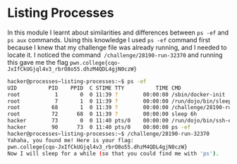 # Listing Processes

In this module I learnt about similarities and differences between `ps -ef` and `ps aux` commands.
Using this knowledge I used `ps -ef` command first because I knew that my challenge file was already running, and I needed to locate it.
I noticed the command` /challenge/28190-run-32370` and running this gave me the flag `pwn.college{cqo-JxIfCkUGjql4v3_rbrO8o55.dhzM4QDL4gjN0czW}`

```bash
hacker@processes~listing-processes:~$ ps -ef
UID          PID    PPID  C STIME TTY          TIME CMD
root           1       0  0 11:39 ?        00:00:00 /sbin/docker-init -- /nix/var/nix/profiles/default/bin/dojo-init /ru
root           7       1  0 11:39 ?        00:00:00 /run/dojo/bin/sleep 6h
root          68       1  0 11:39 ?        00:00:00 /challenge/28190-run-32370
root          72      68  0 11:39 ?        00:00:00 sleep 6h
hacker        73       0  0 11:40 pts/0    00:00:00 /run/dojo/bin/ssh-entrypoint
hacker        90      73  0 11:40 pts/0    00:00:00 ps -ef
hacker@processes~listing-processes:~$ /challenge/28190-run-32370
Yahaha, you found me! Here is your flag:
pwn.college{cqo-JxIfCkUGjql4v3_rbrO8o55.dhzM4QDL4gjN0czW}
Now I will sleep for a while (so that you could find me with 'ps').
```
